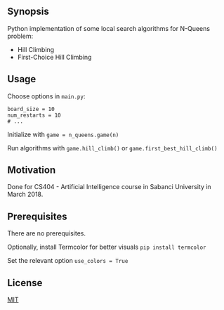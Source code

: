 ## Synopsis

Python implementation of some local search algorithms for N-Queens problem:
* Hill Climbing
* First-Choice Hill Climbing


## Usage

Choose options in `main.py`:

```
board_size = 10
num_restarts = 10
# ...
```

Initialize with
` game = n_queens.game(n) `

Run algorithms with
`game.hill_climb()`
or
`game.first_best_hill_climb()`

## Motivation

Done for CS404 - Artificial Intelligence course in Sabanci University in March 2018.

## Prerequisites

There are no prerequisites.

Optionally, install Termcolor for better visuals
`pip install termcolor`

Set the relevant option
`use_colors = True`

## License

[MIT](./LICENSE)
